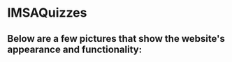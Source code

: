 # IMSAQuizzes
 
## Below are a few pictures that show the website's appearance and functionality:

<picture>
  <source media="(prefers-color-scheme: dark)" srcset="readme.png">
</picture>

